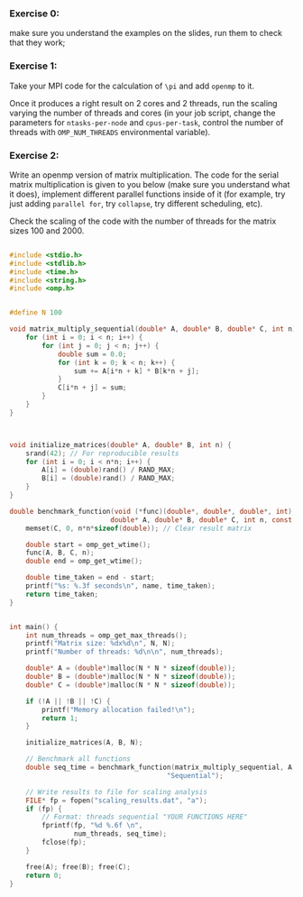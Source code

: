 ### Exercise 0:

make sure you understand the examples on the slides, run them to check that they work;


### Exercise 1:

Take your MPI code for the calculation of `\pi` and add `openmp` to it. 

Once it produces a right result on 2 cores and 2 threads, run the scaling varying the number of threads and cores (in your job script, change the parameters for `ntasks-per-node` and `cpus-per-task`, control the number of threads with `OMP_NUM_THREADS` environmental variable).


### Exercise 2:

Write an openmp version of matrix multiplication. The code for the serial matrix multiplication is given to you below (make sure you understand what it does), implement different parallel functions inside of it (for example, try just adding `parallel for`, try `collapse`, try different scheduling, etc). 

Check the scaling of the code with the number of threads for the matrix sizes 100 and 2000. 

```c

#include <stdio.h>
#include <stdlib.h>
#include <time.h>
#include <string.h>
#include <omp.h>


#define N 100

void matrix_multiply_sequential(double* A, double* B, double* C, int n) {
    for (int i = 0; i < n; i++) {
        for (int j = 0; j < n; j++) {
            double sum = 0.0;
            for (int k = 0; k < n; k++) {
                sum += A[i*n + k] * B[k*n + j];
            }
            C[i*n + j] = sum;
        }
    }
}



void initialize_matrices(double* A, double* B, int n) {
    srand(42); // For reproducible results
    for (int i = 0; i < n*n; i++) {
        A[i] = (double)rand() / RAND_MAX;
        B[i] = (double)rand() / RAND_MAX;
    }
}

double benchmark_function(void (*func)(double*, double*, double*, int),
                         double* A, double* B, double* C, int n, const char* name) {
    memset(C, 0, n*n*sizeof(double)); // Clear result matrix

    double start = omp_get_wtime();
    func(A, B, C, n);
    double end = omp_get_wtime();

    double time_taken = end - start;
    printf("%s: %.3f seconds\n", name, time_taken);
    return time_taken;
}


int main() {
    int num_threads = omp_get_max_threads();
    printf("Matrix size: %dx%d\n", N, N);
    printf("Number of threads: %d\n\n", num_threads);

    double* A = (double*)malloc(N * N * sizeof(double));
    double* B = (double*)malloc(N * N * sizeof(double));
    double* C = (double*)malloc(N * N * sizeof(double));

    if (!A || !B || !C) {
        printf("Memory allocation failed!\n");
        return 1;
    }

    initialize_matrices(A, B, N);

    // Benchmark all functions 
    double seq_time = benchmark_function(matrix_multiply_sequential, A, B, C, N,
                                       "Sequential");

    // Write results to file for scaling analysis
    FILE* fp = fopen("scaling_results.dat", "a");
    if (fp) {
        // Format: threads sequential "YOUR FUNCTIONS HERE"
        fprintf(fp, "%d %.6f \n",
                num_threads, seq_time);
        fclose(fp);
    }

    free(A); free(B); free(C);
    return 0;
}


```



